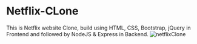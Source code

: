 # Netflix-CLone
This is Netflix website Clone, build using HTML, CSS, Bootstrap, jQuery in Frontend and followed by NodeJS &amp; Express in Backend.
![netflixClone](https://user-images.githubusercontent.com/121751972/232247959-6a73f8c6-5020-48f8-8249-8e421ae03b0a.jpg)


